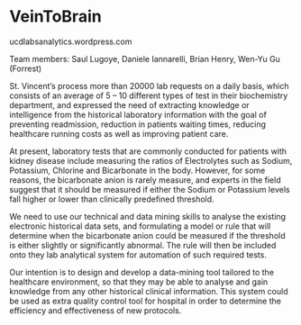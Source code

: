 VeinToBrain
===========

ucdlabsanalytics.wordpress.com

Team members:
Saul Lugoye, Daniele Iannarelli, Brian Henry, Wen-Yu Gu (Forrest)

St. Vincent’s process more than 20000 lab requests on a daily basis, which consists of an average of 5 – 10 different types of test in their biochemistry department, and expressed the need of extracting knowledge or intelligence from the historical laboratory information with the goal of preventing readmission, reduction in patients waiting times, reducing healthcare running costs as well as improving patient care.

At present, laboratory tests that are commonly conducted for patients with kidney disease include measuring the ratios of Electrolytes such as Sodium, Potassium, Chlorine and Bicarbonate in the body. However, for some reasons, the bicarbonate anion is rarely measure, and experts in the field suggest that it should be measured if either the Sodium or Potassium levels fall higher or lower than clinically predefined threshold.

We need to use our technical and data mining skills to analyse the existing electronic historical data sets, and formulating a model or rule that will determine when the bicarbonate anion could be measured if the threshold is either slightly or significantly abnormal. The rule will then be included onto they lab analytical system for automation of such required tests.

Our intention is to design and develop a data-mining tool tailored to the healthcare environment, so that they may be able to analyse and gain knowledge from any other historical clinical information. This system could be used as extra quality control tool for hospital in order to determine the efficiency and effectiveness of new protocols.

